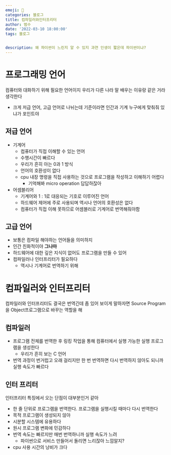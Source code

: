 ```yaml
---
emoji: 🏃
categories: 블로그
title: 컴파일러와인터프리터
author: 범수
date: '2022-03-10 18:00:00'
tags: 블로그


description: 왜 파이썬이 느린지 알 수 있지 과연 인생이 짧은데 파이썬이냐?
---
```

# 프로그래밍 언어

컴퓨터와 대화하기 위해 필요한 언어이지 우리가 다른 나라 말 배우는 이유랑 같은 거라 생각한다

* 크게 저급 언어, 고급 언어로 나뉘는데 기준이라면 인간과 기계 누구에게 맞춰줘 있냐가 포인트야

## 저급 언어

* 기계어
  * 컴퓨터가 직접 이해할 수 있는 언어
  * 수행시간이 빠르다
  * 우리가 흔히 아는 0과 1 방식
  * 언어의 호환성이 없다
  * cpu 내장 명령을 직접 사용하는 것으로 프로그램을 작성하고 이해하기 어렵다
    * 기억해봐 micro operation 답답하잖아
* 어셈블리어
  * 기계어와 1 : 1로 대응되는 기호로 이루어진 언어
  * 하드웨어 제어에 주로 사용되며 역시나 언어의 호환성은 없다
  * 컴퓨터가 직접 이해 못하므로 어셈블러로 기계어로 번역해줘야함

## 고급 언어

* 보통은 컴파일 해야하는 언어들을 의미하지
* 인간 친화적이야 __그나마__
* 하드웨어에 대한 깊은 지식이 없어도 프로그램을 만들 수 있어
* 컴파일러나 인터프리터가 필요하다
  * 역시나 기계어로 번역하기 위해

# 컴파일러와 인터프리터

컴파일러와 인터프리터도 결국은 번역긴데 좀 있어 보이게 말하자면 Source Program을 Object프로그램으로 바꾸는 역할을 해

## 컴파일러

* 프로그램 전체를 번역한 후 링킹 작업을 통해 컴퓨터에서 실행 가능한 실행 프로그램을 생성한다
  * 우리가 흔히 보는 C 언어
* 번역 과정이 번거럽고 오래 걸리지만 한 번 번역하면 다시 번역하지 않아도 되니까 실행 속도가 빠르다


## 인터 프리터

인터프리터 특징에서 오는 단점이 대부분인거 같아

* 한 줄 단위로 프로그램을 번역한다. 프로그램을 실행시킬 때마다 다시 번역한다
* 목적 프로그램이 생성되지 않아
* 시분할 시스템에 유용하다
* 원시 프로그램 변화에 민감하다
* 번역 속도는 빠르지만 매번 번역하니까 실행 속도가 느려
  * 파이썬으로 서비스 만들어서 돌리면 느리잖아 느낌알지?
* cpu 사용 시간의 낭비가 크다